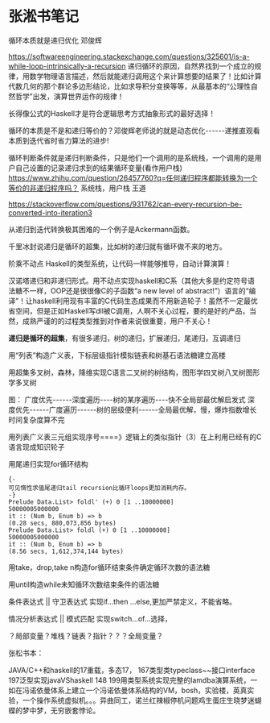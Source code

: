 # 张淞书笔记




循环本质就是递归优化    邓俊辉

https://softwareengineering.stackexchange.com/questions/325601/is-a-while-loop-intrinsically-a-recursion
递归循环的原因，自然界找到一个成立的规律，用数学物理语言描述，然后就能递归调用这个来计算想要的结果了！比如计算代数几何的那个群论多边形结论，比如求导积分变换等等，从最基本的“公理性自然哲学”出发，演算世界运作的规律！

长得像公式的Haskell才是符合逻辑思考方式抽象形式的最好选择！

循环的本质是不是和递归等价的？邓俊辉老师说的就是动态优化------递推直观看本质到迭代省时省力算法的进步!

循环判断条件就是递归判断条件，只是他们一个调用的是系统栈，一个调用的是用户自己设置的记录递归求到的结果循环变量(看作用户栈)
https://www.zhihu.com/question/26457760?q=任何递归程序都能转换为一个等价的非递归程序吗？
系统栈，用户栈   王道

https://stackoverflow.com/questions/931762/can-every-recursion-be-converted-into-iteration3

从递归到迭代转换极其困难的一个例子是Ackermann函数。


千里冰封说递归是循环的超集，比如树的递归就有循环做不来的地方。

阶乘不动点  Haskell的类型系统，让代码一样能够推导，自动计算演算！


汉诺塔递归和非递归形式。用不动点实现haskell和C系（其他大多是约定符号语法糖不一样，OOP还是很很像C的子函数“a new level of abstract!”）语言的“编译”！让haskell利用现有丰富的C代码生态成果而不用新造轮子！虽然不一定最优省空间，但是正如Haskell写dll被C调用，人啊不关心过程，要的是好的产品，当然，成熟严谨的的过程类型推到对作者来说很重要，用户不关心！


**递归是循环的超集**，有很多递归，树的递归，扩展递归，尾递归，互调递归



用“列表”构造广义表，下标层级指针模拟链表和树基石语法糖建立高楼


用超集多叉树，森林，降维实现C语言二叉树的树结构，图形学四叉树八叉树图形学多叉树

图：
广度优先------深度遍历----树的某序遍历----快不全局部最优解启发式
深度优先------广度遍历------树的层级便利------全局最优解，慢，爆炸指数增长时间复杂度算不完


用列表广义表三元组实现序号====》逻辑上的类似指针（3）在上利用已经有的C语言现成知识轮子

用尾递归实现for循环结构


```
{-
可见惰性求值尾递归tail recursion比循环loops更加消耗内存。
-}
Prelude Data.List> foldl' (+) 0 [1 ..10000000]
50000005000000
it :: (Num b, Enum b) => b
(0.28 secs, 880,073,856 bytes)
Prelude Data.List> foldl (+) 0 [1 ..10000000]
50000005000000
it :: (Num b, Enum b) => b
(8.56 secs, 1,612,374,144 bytes)
```



用take，drop,take n构造for循环结束条件确定循环次数的语法糖

用until构造while未知循环次数结束条件的语法糖

条件表达式  ||  守卫表达式          实现if...then ...else,更加严禁定义，不能省略。

情况分析表达式 || 模式匹配       实现switch...of...选择，

？局部变量？堆栈？链表？指针？？？全局变量？



张松书本：

JAVA/C++和haskell的17重载，多态17，
167类型类typeclass~~接口interface
197泛型实现javaVShaskell
148
199用类型系统实现完整的lamdba演算系统，一如在冯诺依曼体系上建立一个冯诺依曼体系结构的VM，bosh，实验楼，英真实验，一个操作系统虚拟机。。。异曲同工，诺兰红辣椒停机问题鸡生蛋庄生晓梦迷蝴蝶的梦中梦，无穷嵌套悖论。














